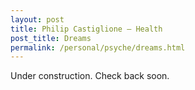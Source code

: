 ```yaml
---
layout: post
title: Philip Castiglione – Health
post_title: Dreams
permalink: /personal/psyche/dreams.html
---
```

Under construction. Check back soon.
